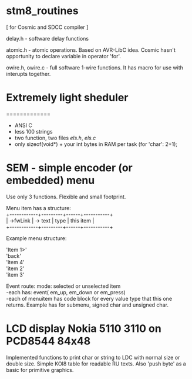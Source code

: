 stm8_routines
=============


[ for Cosmic and SDCC compiler ]

delay.h - software delay functions

atomic.h - atomic operations. Based on AVR-LibC idea. Cosmic hasn't opportunity to declare variable in operator 'for'.

owire.h, owire.c - full software 1-wire functions. It has macro for use with interupts together.

# Extremely light sheduler
=============
+ ANSI C
+ less 100 strings
+ two function, two files *els.h*, *els.c*
+ only sizeof(void\*) + your int bytes in RAM per task (for 'char': 2+1);


SEM - simple encoder (or embedded) menu
=============
 Use only 3 functions. Flexible and small footprint.

 Menu item has a structure:  
 +------------+---------+------+-----------+  
 | ->fwLink   | -> text | type | this item |  
 +------------+---------+------+-----------+  
 
 Example menu structure:  
 
  'Item 1>'  
    'back'  
    'item 4'  
  'item 2'  
  'item 3'  
 
 Event route:
 mode: selected or unselected item  
 -each has: event( em_up, em_down or em_press)  
 -each of menuitem has code block for every value type that this one returns. Example has for submenu, signed char and unsigned char.  


LCD display Nokia 5110 3110 on PCD8544 84x48 
=============
Implemented functions to print char or string to LDC with normal size or double size. Simple KOI8 table for readable RU texts.
Also 'push byte' as a basic for primitive graphics.



